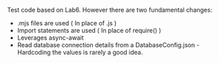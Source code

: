 Test code based on Lab6. However there are two fundamental changes:

- .mjs files are used ( In place of .js )
- Import statements are used ( In place of require() )
- Leverages async-await
- Read database connection details from a DatabaseConfig.json - Hardcoding the values is rarely a good idea.
